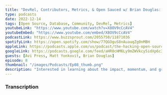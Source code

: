 ```yaml
---
title: "DevRel, Contributors, Metrics, & Open Sauced w/ Brian Douglas: Hacking Open Source Business Ep8"
type: podcasts
date: 2022-12-14
tags: [Open Source, Database, Community, DevRel, Metrics]
youtubeLink: "https://www.youtube.com/watch?v=X8OV9cCcAV4"
youtubeEmbed: "https://www.youtube.com/embed/X8OV9cCcAV4"
podcastLink: https://www.buzzsprout.com/2055750/11871036
spotifyLink: https://open.spotify.com/show/77QGOguS8nAuauqZg0nMBH
appleLink: https://podcasts.apple.com/us/podcast/the-hacking-open-source-business-podcast/id1647254490
googleLink: https://podcasts.google.com/feed/aHR0cHM6Ly9mZWVkcy5idXp6c3Byb3V0LmNvbS8yMDU1NzUwLnJzcw
guests: [Avi Press, Matt Yonkovit, Brian Douglas]
episode: 8
thumbnail: "/images/Podcasts/Ep08_thumb.png"
description: "Interested in learning about the impact, momentum, and growth of your contributor base?  Brian Douglas stopped by the Hacking Open Source Business Podcast to talk to us about #opensource contributions, measuring those contributions, DevRel, his new company https://opensauced.pizza/, and more!"
---
```



###  Transcription  ###


